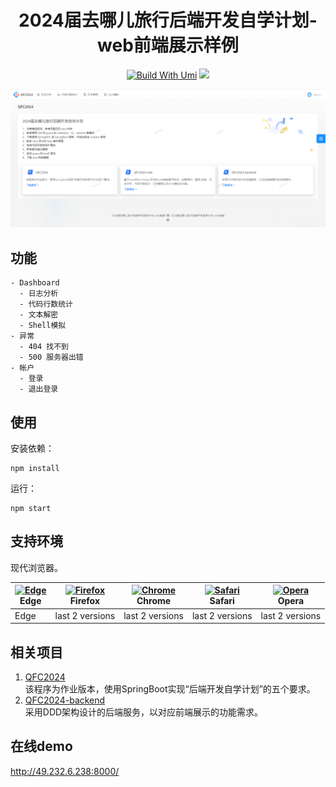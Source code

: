 
<h1 align="center">2024届去哪儿旅行后端开发自学计划-web前端展示样例</h1>



<div align="center">

[![Build With Umi](https://img.shields.io/badge/build%20with-umi-028fe4.svg?style=flat-square)](http://umijs.org/)  ![](https://badgen.net/badge/icon/Ant%20Design?icon=https://gw.alipayobjects.com/zos/antfincdn/Pp4WPgVDB3/KDpgvguMpGfqaHPjicRK.svg&label)

![](https://github.com/Shelly111111/qfc2024-web/blob/master/doc/5c5e9926916c4f38f925498ab183d225.png)

</div>

## 功能

```
- Dashboard
  - 日志分析
  - 代码行数统计
  - 文本解密
  - Shell模拟
- 异常
  - 404 找不到
  - 500 服务器出错
- 帐户
  - 登录
  - 退出登录
```

## 使用

安装依赖：

```shell
npm install
```

运行：

```shell
npm start
```

## 支持环境

现代浏览器。

| [<img src="https://raw.githubusercontent.com/alrra/browser-logos/master/src/edge/edge_48x48.png" alt="Edge" width="24px" height="24px" />](http://godban.github.io/browsers-support-badges/)</br>Edge | [<img src="https://raw.githubusercontent.com/alrra/browser-logos/master/src/firefox/firefox_48x48.png" alt="Firefox" width="24px" height="24px" />](http://godban.github.io/browsers-support-badges/)</br>Firefox | [<img src="https://raw.githubusercontent.com/alrra/browser-logos/master/src/chrome/chrome_48x48.png" alt="Chrome" width="24px" height="24px" />](http://godban.github.io/browsers-support-badges/)</br>Chrome | [<img src="https://raw.githubusercontent.com/alrra/browser-logos/master/src/safari/safari_48x48.png" alt="Safari" width="24px" height="24px" />](http://godban.github.io/browsers-support-badges/)</br>Safari | [<img src="https://raw.githubusercontent.com/alrra/browser-logos/master/src/opera/opera_48x48.png" alt="Opera" width="24px" height="24px" />](http://godban.github.io/browsers-support-badges/)</br>Opera |
| --- | --- | --- | --- | --- |
| Edge | last 2 versions | last 2 versions | last 2 versions | last 2 versions |


## 相关项目

1. [QFC2024](https://github.com/Shelly111111/QFC2024) <br>
   该程序为作业版本，使用SpringBoot实现“后端开发自学计划”的五个要求。
2. [QFC2024-backend](https://github.com/Shelly111111/QFC2024-backend) <br>
   采用DDD架构设计的后端服务，以对应前端展示的功能需求。

## 在线demo

http://49.232.6.238:8000/
